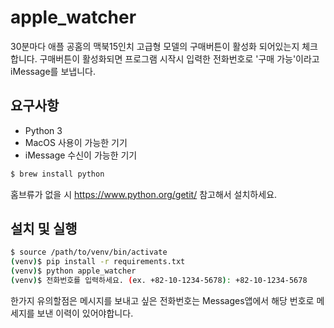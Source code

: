 # apple_watcher
  
30분마다 애플 공홈의 맥북15인치 고급형 모델의 구매버튼이 활성화 되어있는지 체크합니다.
구매버튼이 활성화되면 프로그램 시작시 입력한 전화번호로 '구매 가능'이라고 iMessage를 보냅니다.

## 요구사항
  - Python 3
  - MacOS 사용이 가능한 기기 
  - iMessage 수신이 가능한 기기

  ```bash
  $ brew install python
  ```
  
  홈브류가 없을 시 https://www.python.org/getit/ 참고해서 설치하세요.
  
  
## 설치 및 실행
```bash
$ source /path/to/venv/bin/activate
(venv)$ pip install -r requirements.txt
(venv)$ python apple_watcher
(venv)$ 전화번호를 입력하세요. (ex. +82-10-1234-5678): +82-10-1234-5678
```
한가지 유의할점은 메시지를 보내고 싶은 전화번호는 Messages앱에서 해당 번호로 메세지를 보낸 이력이 있어야합니다.
